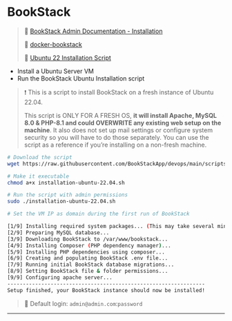 # BookStack

> 🔗 [BookStack Admin Documentation - Installation](https://www.bookstackapp.com/docs/admin/installation/)
>
> 🔗 [docker-bookstack](https://github.com/linuxserver/docker-bookstack)
>
> 🔗 [Ubuntu 22 Installation Script](https://www.bookstackapp.com/docs/admin/installation/#ubuntu-2204-installation-script)

- Install a Ubuntu Server VM
- Run the BookStack Ubuntu Installation script

> ❗ This is a script to install BookStack on a fresh instance of Ubuntu 22.04.
>
> This script is ONLY FOR A FRESH OS, **it will install Apache, MySQL 8.0 & PHP-8.1 and could OVERWRITE any existing web setup on the machine**. It also does not set up mail settings or configure system security so you will have to do those separately. You can use the script as a reference if you’re installing on a non-fresh machine.

```bash
# Download the script
wget https://raw.githubusercontent.com/BookStackApp/devops/main/scripts/installation-ubuntu-22.04.sh

# Make it executable
chmod a+x installation-ubuntu-22.04.sh

# Run the script with admin permissions
sudo ./installation-ubuntu-22.04.sh

# Set the VM IP as domain during the first run of BookStack
```

```bash
[1/9] Installing required system packages... (This may take several minutes)
[2/9] Preparing MySQL database...
[3/9] Downloading BookStack to /var/www/bookstack...
[4/9] Installing Composer (PHP dependency manager)...
[5/9] Installing PHP dependencies using composer...
[6/9] Creating and populating BookStack .env file...
[7/9] Running initial BookStack database migrations...
[8/9] Setting BookStack file & folder permissions...
[9/9] Configuring apache server...
----------------------------------------------------------------
Setup finished, your BookStack instance should now be installed!
```

> 📌 Default login: `admin@admin.com`:`password`

------

